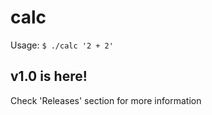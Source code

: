 # calc

Usage: ```$ ./calc '2 + 2'```

## v1.0 is here!
Check 'Releases' section for more information
